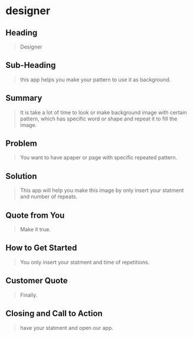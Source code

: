 # designer

 
## Heading ##
  > Designer

## Sub-Heading ##
  > this app helps you make your pattern to use it as background.

## Summary ##
  > It is take a lot of time to look or make background image with certain pattern, which has specific word or shape and repeat it to fill the image.

## Problem ##
  > You want to have apaper or page with specific repeated pattern.

## Solution ##
  > This app will help you make this image by only insert your statment and number of repeats.

## Quote from You ##
  > Make it true.

## How to Get Started ##
  > You only insert your statment and time of repetitions.

## Customer Quote ##
  > Finally.

## Closing and Call to Action ##
  > have your statment and open our app.